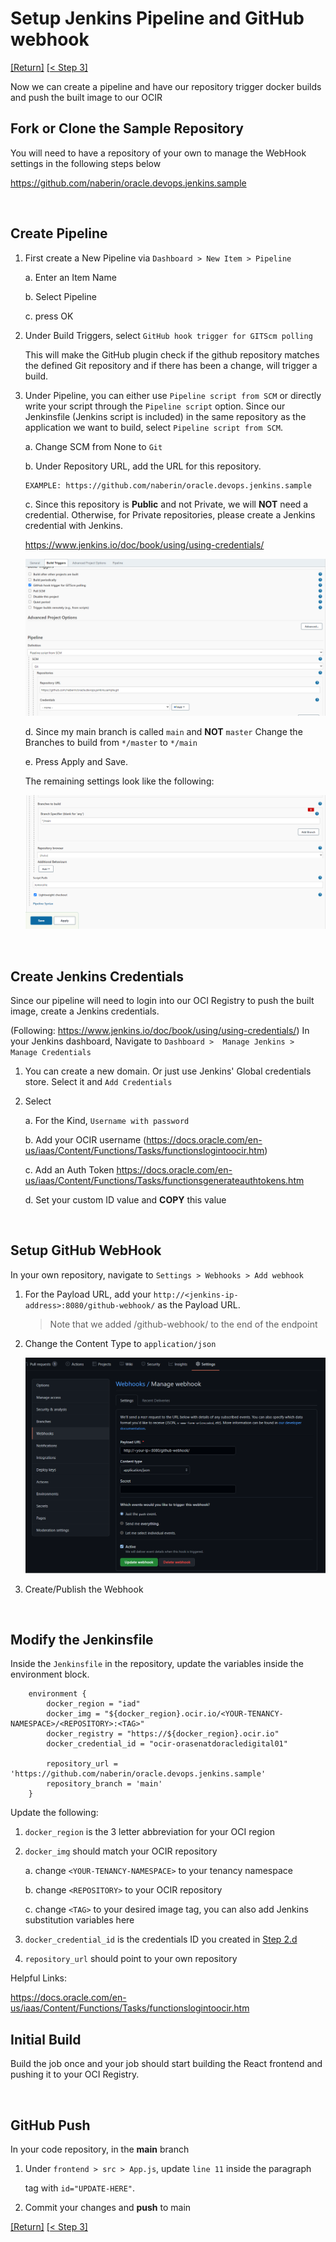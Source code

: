 # Setup Jenkins Pipeline and GitHub webhook

[[Return]](../README.md#oracle.devops.jenkins.sample) [[< Step 3]](3.jenkins.md)

Now we can create a pipeline and have our repository trigger docker builds and push the built image to our OCIR

## Fork or Clone the Sample Repository
You will need to have a repository of your own to manage the WebHook settings in the following steps below

https://github.com/naberin/oracle.devops.jenkins.sample

<br/>

## Create Pipeline

1. First create a New Pipeline via `Dashboard > New Item > Pipeline`

    a. Enter an Item Name
    
    b. Select Pipeline

    c. press OK

2. Under Build Triggers, select `GitHub hook trigger for GITScm polling`

    This will make the GitHub plugin check if the github repository matches the defined Git repository and if there has been a change, will trigger a build.

3. Under Pipeline, you can either use `Pipeline script from SCM` or directly write your script through the `Pipeline script` option. Since our Jenkinsfile (Jenkins script is included) in the same repository as the application we want to build, select `Pipeline script from SCM`.
 

    a. Change SCM from None to `Git`

    
    b. Under Repository URL, add the URL for this repository.
    ```
    EXAMPLE: https://github.com/naberin/oracle.devops.jenkins.sample
    ```

    c. Since this repository is __Public__ and not Private, we will __NOT__ need a credential.
    Otherwise, for Private repositories, please create a Jenkins credential with Jenkins.

    https://www.jenkins.io/doc/book/using/using-credentials/

    <img src="./images/4-build-trigger.png" alt="build.trigger"/>

    d. Since my main branch is called `main` and __NOT__ `master` Change the Branches to build from `*/master` to `*/main`


    e. Press Apply and Save.

    The remaining settings look like the following:

    <img src="./images/4-finish-pipeline.png" alt="finish.pipeline"/>
<br/>

## Create Jenkins Credentials

Since our pipeline will need to login into our OCI Registry to push the built image, create a Jenkins credentials.


(Following: https://www.jenkins.io/doc/book/using/using-credentials/) In your Jenkins dashboard, Navigate to `Dashboard >  Manage Jenkins > Manage Credentials`



1. You can create a new domain. Or just use Jenkins' Global credentials store. Select it and `Add Credentials`

2. Select 

    a. For the Kind, `Username with password`

    

    b. Add your OCIR username
    (https://docs.oracle.com/en-us/iaas/Content/Functions/Tasks/functionslogintoocir.htm)
    

    c. Add an Auth Token
    https://docs.oracle.com/en-us/iaas/Content/Functions/Tasks/functionsgenerateauthtokens.htm

    d. Set your custom ID value and __COPY__ this value


<br/>

## Setup GitHub WebHook

In your own repository, navigate to `Settings > Webhooks > Add webhook`

1. For the Payload URL, add your `http://<jenkins-ip-address>:8080/github-webhook/` as the Payload URL.

    > Note that we added /github-webhook/ to the end of the endpoint

2. Change the Content Type to `application/json`

    <img src="./images/4-setup-webhook.png" alt="setup-webhook"/>

3. Create/Publish the Webhook

<br/>

## Modify the Jenkinsfile

Inside the `Jenkinsfile` in the repository, update the variables inside the environment block.

```
    environment {
        docker_region = "iad"
        docker_img = "${docker_region}.ocir.io/<YOUR-TENANCY-NAMESPACE>/<REPOSITORY>:<TAG>"
        docker_registry = "https://${docker_region}.ocir.io"
        docker_credential_id = "ocir-orasenatdoracledigital01"
        
        repository_url = 'https://github.com/naberin/oracle.devops.jenkins.sample'
        repository_branch = 'main'
    }
```
Update the following: 
1. `docker_region` is the 3 letter abbreviation for your OCI region

2. `docker_img` should match your OCIR repository

    a. change `<YOUR-TENANCY-NAMESPACE>` to your tenancy namespace

    b. change `<REPOSITORY>` to your OCIR repository

    c. change `<TAG>` to your desired image tag, you can also add Jenkins substitution variables here

3. `docker_credential_id` is the credentials ID you created in [Step 2.d](#create-jenkins-credentials)

4. `repository_url` should point to your own repository


Helpful Links:

https://docs.oracle.com/en-us/iaas/Content/Functions/Tasks/functionslogintoocir.htm


## Initial Build

Build the job once and your job should start building the React frontend and pushing it to your OCI Registry.

<br/>

## GitHub Push

In your code repository, in the __main__ branch

1. Under `frontend > src > App.js`, update `line 11` inside the paragraph <p> tag with `id="UPDATE-HERE"`.

2. Commit your changes and __push__ to main


[[Return]](../README.md#oracle.devops.jenkins.sample) [[< Step 3]](3.jenkins.md)